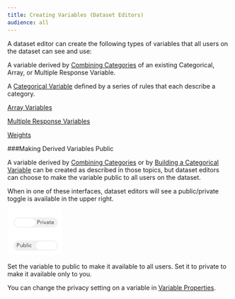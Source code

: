 ```yaml
---
title: Creating Variables (Dataset Editors)
audience: all
---
```


A dataset editor can create the following types of variables that all users on the dataset can see and use:

A variable derived by [Combining Categories](crunch_creating-a-combined-variable.html) of an existing Categorical, Array, or Multiple Response Variable.

A [Categorical Variable](crunch_creating-a-categorical-variable.html) defined by a series of rules that each describe a category.

[Array Variables](crunch_creating-an-array-variable.html)

[Multiple Response Variables](crunch_creating-a-multiple-response-variable.html)

[Weights](crunch_weighting.html)

###Making Derived Variables Public


A variable derived by [Combining Categories](crunch_creating-a-combined-variable.html) or by [Building a Categorical Variable](crunch_creating-a-categorical-variable.html) can be created as described in those topics, but dataset editors  can choose to make the variable public to all users on the dataset.

When in one of these interfaces, dataset editors will see a public/private toggle is available in the upper right.

![](images/PublicPrivate.png)

Set the variable to public to make it available to all users. Set it to private to make it available only to you.

You can change the privacy setting on a variable in [Variable Properties](crunch_variable-properties).

